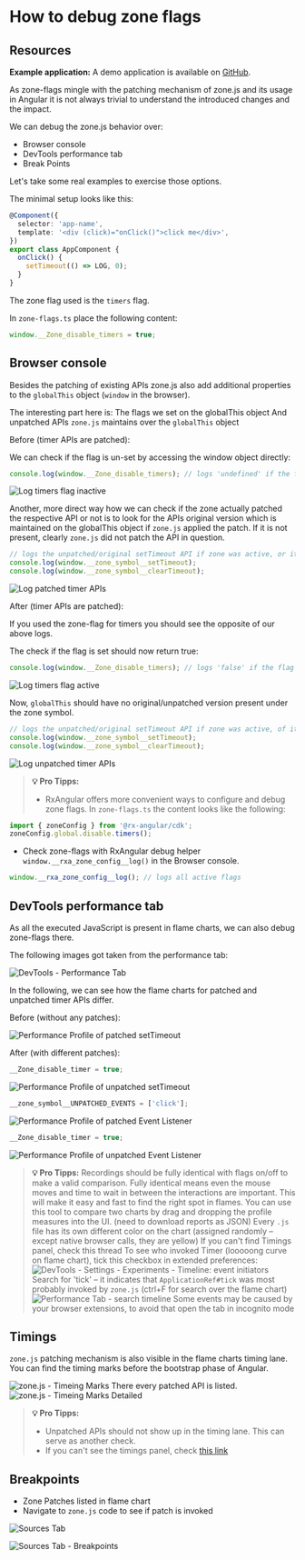 # How to debug zone flags

## Resources

**Example application:**
A demo application is available on [GitHub](https://github.com/BioPhoton/rx-angular-cdk-zone-configuration).

As zone-flags mingle with the patching mechanism of zone.js and its usage in Angular it is not always trivial to understand the introduced changes and the impact.

We can debug the zone.js behavior over:

- Browser console
- DevTools performance tab
- Break Points

Let's take some real examples to exercise those options.

The minimal setup looks like this:

```typescript
@Component({
  selector: 'app-name',
  template: '<div (click)="onClick()">click me</div>',
})
export class AppComponent {
  onClick() {
    setTimeout(() => LOG, 0);
  }
}
```

The zone flag used is the `timers` flag.

In `zone-flags.ts` place the following content:

```typescript
window.__Zone_disable_timers = true;
```

## Browser console

Besides the patching of existing APIs zone.js also add additional properties to the `globalThis` object (`window` in the browser).

The interesting part here is:
The flags we set on the globalThis object
And unpatched APIs `zone.js` maintains over the `globalThis` object

Before (timer APIs are patched):

We can check if the flag is un-set by accessing the window object directly:

```typescript
console.log(window.__Zone_disable_timers); // logs 'undefined' if the flag is active
```

![Log timers flag inactive](https://raw.githubusercontent.com/rx-angular/rx-angular/master/libs/cdk/zone-configurations/docs/images/angular-zone-flags_disable-timers-false_michael-hladky.png)

Another, more direct way how we can check if the zone actually patched the respective API or not is to look for the APIs original version which is maintained on the globalThis object if `zone.js` applied the patch.
If it is not present, clearly `zone.js` did not patch the API in question.

```typescript
// logs the unpatched/original setTimeout API if zone was active, or it logs 'undefined' if not active
console.log(window.__zone_symbol__setTimeout);
console.log(window.__zone_symbol__clearTimeout);
```

![Log patched timer APIs](https://raw.githubusercontent.com/rx-angular/rx-angular/master/libs/cdk/zone-configurations/docs/images/angular-zone-flags_setTimeout-patched_michael-hladky.png)

After (timer APIs are patched):

If you used the zone-flag for timers you should see the opposite of our above logs.

The check if the flag is set should now return true:

```typescript
console.log(window.__Zone_disable_timers); // logs 'false' if the flag is active
```

![Log timers flag active](https://raw.githubusercontent.com/rx-angular/rx-angular/master/libs/cdk/zone-configurations/docs/images/angular-zone-flags_disable-timers-true_michael-hladky.png)

Now, `globalThis` should have no original/unpatched version present under the zone symbol.

```typescript
// logs the unpatched/original setTimeout API if zone was active, of it logs 'undefined' if not
console.log(window.__zone_symbol__setTimeout);
console.log(window.__zone_symbol__clearTimeout);
```

![Log unpatched timer APIs](https://raw.githubusercontent.com/rx-angular/rx-angular/master/libs/cdk/zone-configurations/docs/images/angular-zone-flags_setTimeout-unpatched_michael-hladky.png)

> **💡 Pro Tipps:**
>
> - RxAngular offers more convenient ways to configure and debug zone flags.
>   In `zone-flags.ts` the content looks like the following:

```typescript
import { zoneConfig } from '@rx-angular/cdk';
zoneConfig.global.disable.timers();
```

- Check zone-flags with RxAngular debug helper `window.__rxa_zone_config__log()` in the Browser console.

```typescript
window.__rxa_zone_config__log(); // logs all active flags
```

## DevTools performance tab

As all the executed JavaScript is present in flame charts, we can also debug zone-flags there.

The following images got taken from the performance tab:

![DevTools - Performance Tab](https://raw.githubusercontent.com/rx-angular/rx-angular/master/libs/cdk/zone-configurations/docs/images/dev-tools_performance-tab_michael-hladky.png)

In the following, we can see how the flame charts for patched and unpatched timer APIs differ.

Before (without any patches):

![Performance Profile of patched setTimeout](https://raw.githubusercontent.com/rx-angular/rx-angular/master/libs/cdk/zone-configurations/docs/images/angular-zone-flags_setTimeout-patched-flames_michael-hladky.png)

After (with different patches):

```typescript
__Zone_disable_timer = true;
```

![Performance Profile of unpatched setTimeout](https://raw.githubusercontent.com/rx-angular/rx-angular/master/libs/cdk/zone-configurations/docs/images/angular-zone-flags_setTimeout-unpatched-flames_michael-hladky.png)

```typescript
__zone_symbol__UNPATCHED_EVENTS = ['click'];
```

![Performance Profile of patched Event Listener](https://raw.githubusercontent.com/rx-angular/rx-angular/master/libs/cdk/zone-configurations/docs/images/angular-zone-flags_event-listener-patched-flames_michael-hladky.png)

```typescript
__Zone_disable_timer = true;
```

![Performance Profile of unpatched Event Listener](https://raw.githubusercontent.com/rx-angular/rx-angular/master/libs/cdk/zone-configurations/docs/images/angular-zone-flags_event-listener-unpatched-flames_michael-hladky.png)

> **💡 Pro Tipps:**
> Recordings should be fully identical with flags on/off to make a valid comparison. Fully identical means even the mouse moves and time to wait in between the interactions are important. This will make it easy and fast to find the right spot in flames.
> You can use this tool to compare two charts by drag and dropping the profile measures into the UI. (need to download reports as JSON)
> Every `.js` file has its own different color on the chart (assigned randomly – except native browser calls, they are yellow)
> If you can't find Timings panel, check this thread
> To see who invoked Timer (looooong curve on flame chart), tick this checkbox in extended preferences:
> ![DevTools - Settings - Experiments - Timeline: event initiators](https://raw.githubusercontent.com/rx-angular/rx-angular/master/libs/cdk/zone-configurations/docs/images/dev-tools_timeline-event-initiators_michael-hladky.png)
> Search for 'tick' – it indicates that `ApplicationRef#tick` was most probably invoked by `zone.js` (ctrl+F for search over the flame chart)
> ![Performance Tab - search timeline](https://raw.githubusercontent.com/rx-angular/rx-angular/master/libs/cdk/zone-configurations/docs/images/dev-tools_performance_search-method-names_michael-hladky.png)
> Some events may be caused by your browser extensions, to avoid that open the tab in incognito mode

## Timings

`zone.js` patching mechanism is also visible in the flame charts timing lane.
You can find the timing marks before the bootstrap phase of Angular.

![zone.js - Timeing Marks](https://raw.githubusercontent.com/rx-angular/rx-angular/master/libs/cdk/zone-configurations/docs/images/angular-zonejs_timing-marks_overview_michael-hladky.png)
There every patched API is listed.
![zone.js - Timeing Marks Detailed](https://raw.githubusercontent.com/rx-angular/rx-angular/master/libs/cdk/zone-configurations/docs/images/angular-zonejs_timing-marks_detail_michael-hladky.png)

> **💡 Pro Tipps:**
>
> - Unpatched APIs should not show up in the timing lane. This can serve as another check.
> - If you can't see the timings panel, check [this link](https://www.reddit.com/r/reactnative/comments/g88aj9/timings_tab_in_chrome_performance_profiler_missing)

## Breakpoints

- Zone Patches listed in flame chart
- Navigate to `zone.js` code to see if patch is invoked

![Sources Tab](https://raw.githubusercontent.com/rx-angular/rx-angular/master/libs/cdk/zone-configurations/docs/images/dev-tools_sources_michael-hladky.png)

![Sources Tab - Breakpoints](https://raw.githubusercontent.com/rx-angular/rx-angular/master/libs/cdk/zone-configurations/docs/images/dev-tools_sources_breakpoints_michael-hladky.png)
